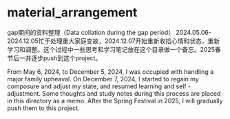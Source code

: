 # material_arrangement
gap期间的资料整理（Data collation during the gap period）
2024.05.06-2024.12.05忙于处理重大家庭变故，2024.12.07开始重新收拾心情和状态，重新学习和调整。这个过程中一些思考和学习笔记放在这个目录做一个备忘。2025春节后一并逐步push到这个project。


From May 6, 2024, to December 5, 2024, I was occupied with handling a major family  upheaval. On December 7, 2024, I started to regain my composure and adjust my state, and resumed learning and self - adjustment. Some thoughts and study notes during this process are placed in this directory as a memo. After the Spring Festival in 2025, I will gradually push them to this project.
